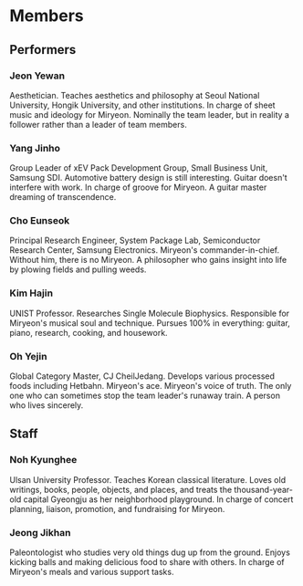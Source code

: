 # Members

## Performers

### Jeon Yewan
Aesthetician. Teaches aesthetics and philosophy at Seoul National University, Hongik University, and other institutions.
In charge of sheet music and ideology for Miryeon.
Nominally the team leader, but in reality a follower rather than a leader of team members.

### Yang Jinho
Group Leader of xEV Pack Development Group, Small Business Unit, Samsung SDI.
Automotive battery design is still interesting. Guitar doesn't interfere with work.
In charge of groove for Miryeon. A guitar master dreaming of transcendence.

### Cho Eunseok
Principal Research Engineer, System Package Lab, Semiconductor Research Center, Samsung Electronics.
Miryeon's commander-in-chief. Without him, there is no Miryeon.
A philosopher who gains insight into life by plowing fields and pulling weeds.

### Kim Hajin
UNIST Professor. Researches Single Molecule Biophysics.
Responsible for Miryeon's musical soul and technique.
Pursues 100% in everything: guitar, piano, research, cooking, and housework.

### Oh Yejin
Global Category Master, CJ CheilJedang. Develops various processed foods including Hetbahn.
Miryeon's ace. Miryeon's voice of truth.
The only one who can sometimes stop the team leader's runaway train. A person who lives sincerely.

## Staff

### Noh Kyunghee
Ulsan University Professor. Teaches Korean classical literature.
Loves old writings, books, people, objects, and places, and treats the thousand-year-old capital Gyeongju as her neighborhood playground.
In charge of concert planning, liaison, promotion, and fundraising for Miryeon.

### Jeong Jikhan
Paleontologist who studies very old things dug up from the ground.
Enjoys kicking balls and making delicious food to share with others.
In charge of Miryeon's meals and various support tasks.